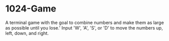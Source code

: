 # 1024-Game
A terminal game with the goal to combine numbers and make them as large as possible until you lose.'
Input 'W', 'A', 'S', or 'D' to move the numbers up, left, down, and right.
